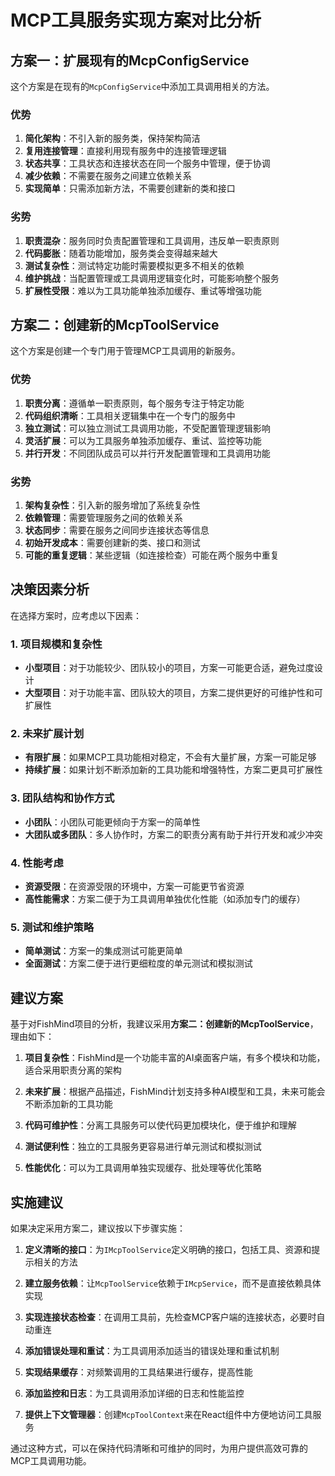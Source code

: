 # MCP工具服务实现方案对比分析

## 方案一：扩展现有的McpConfigService

这个方案是在现有的`McpConfigService`中添加工具调用相关的方法。

### 优势

1. **简化架构**：不引入新的服务类，保持架构简洁
2. **复用连接管理**：直接利用现有服务中的连接管理逻辑
3. **状态共享**：工具状态和连接状态在同一个服务中管理，便于协调
4. **减少依赖**：不需要在服务之间建立依赖关系
5. **实现简单**：只需添加新方法，不需要创建新的类和接口

### 劣势

1. **职责混杂**：服务同时负责配置管理和工具调用，违反单一职责原则
2. **代码膨胀**：随着功能增加，服务类会变得越来越大
3. **测试复杂性**：测试特定功能时需要模拟更多不相关的依赖
4. **维护挑战**：当配置管理或工具调用逻辑变化时，可能影响整个服务
5. **扩展性受限**：难以为工具功能单独添加缓存、重试等增强功能

## 方案二：创建新的McpToolService

这个方案是创建一个专门用于管理MCP工具调用的新服务。

### 优势

1. **职责分离**：遵循单一职责原则，每个服务专注于特定功能
2. **代码组织清晰**：工具相关逻辑集中在一个专门的服务中
3. **独立测试**：可以独立测试工具调用功能，不受配置管理逻辑影响
4. **灵活扩展**：可以为工具服务单独添加缓存、重试、监控等功能
5. **并行开发**：不同团队成员可以并行开发配置管理和工具调用功能

### 劣势

1. **架构复杂性**：引入新的服务增加了系统复杂性
2. **依赖管理**：需要管理服务之间的依赖关系
3. **状态同步**：需要在服务之间同步连接状态等信息
4. **初始开发成本**：需要创建新的类、接口和测试
5. **可能的重复逻辑**：某些逻辑（如连接检查）可能在两个服务中重复

## 决策因素分析

在选择方案时，应考虑以下因素：

### 1. 项目规模和复杂性

- **小型项目**：对于功能较少、团队较小的项目，方案一可能更合适，避免过度设计
- **大型项目**：对于功能丰富、团队较大的项目，方案二提供更好的可维护性和可扩展性

### 2. 未来扩展计划

- **有限扩展**：如果MCP工具功能相对稳定，不会有大量扩展，方案一可能足够
- **持续扩展**：如果计划不断添加新的工具功能和增强特性，方案二更具可扩展性

### 3. 团队结构和协作方式

- **小团队**：小团队可能更倾向于方案一的简单性
- **大团队或多团队**：多人协作时，方案二的职责分离有助于并行开发和减少冲突

### 4. 性能考虑

- **资源受限**：在资源受限的环境中，方案一可能更节省资源
- **高性能需求**：方案二便于为工具调用单独优化性能（如添加专门的缓存）

### 5. 测试和维护策略

- **简单测试**：方案一的集成测试可能更简单
- **全面测试**：方案二便于进行更细粒度的单元测试和模拟测试

## 建议方案

基于对FishMind项目的分析，我建议采用**方案二：创建新的McpToolService**，理由如下：

1. **项目复杂性**：FishMind是一个功能丰富的AI桌面客户端，有多个模块和功能，适合采用职责分离的架构

2. **未来扩展**：根据产品描述，FishMind计划支持多种AI模型和工具，未来可能会不断添加新的工具功能

3. **代码可维护性**：分离工具服务可以使代码更加模块化，便于维护和理解

4. **测试便利性**：独立的工具服务更容易进行单元测试和模拟测试

5. **性能优化**：可以为工具调用单独实现缓存、批处理等优化策略

## 实施建议

如果决定采用方案二，建议按以下步骤实施：

1. **定义清晰的接口**：为`IMcpToolService`定义明确的接口，包括工具、资源和提示相关的方法

2. **建立服务依赖**：让`McpToolService`依赖于`IMcpService`，而不是直接依赖具体实现

3. **实现连接状态检查**：在调用工具前，先检查MCP客户端的连接状态，必要时自动重连

4. **添加错误处理和重试**：为工具调用添加适当的错误处理和重试机制

5. **实现结果缓存**：对频繁调用的工具结果进行缓存，提高性能

6. **添加监控和日志**：为工具调用添加详细的日志和性能监控

7. **提供上下文管理器**：创建`McpToolContext`来在React组件中方便地访问工具服务

通过这种方式，可以在保持代码清晰和可维护的同时，为用户提供高效可靠的MCP工具调用功能。
